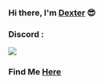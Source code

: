 ### Hi there, I'm [Dexter](https://www.instagram.com/ashwincognito/) 😎


### Discord :
![](https://discord.c99.nl/widget/theme-2/952073733705724026.png)

### Find Me [Here](https://discordapp.com/users/952073733705724026)
